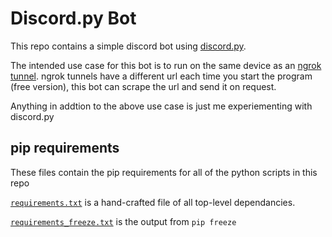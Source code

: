 # Discord.py Bot
This repo contains a simple discord bot using [discord.py](https://discordpy.readthedocs.io/en/latest/).

The intended use case for this bot is to run on the same device as an [ngrok tunnel](https://ngrok.com/product).
ngrok tunnels have a different url each time you start the program (free version), this bot can scrape the url and send it on request.

Anything in addtion to the above use case is just me experiementing with discord.py

## pip requirements
These files contain the pip requirements for all of the python scripts in this repo

[`requirements.txt`](requirements.txt) is a hand-crafted file of all top-level dependancies.

[`requirements_freeze.txt`](requirements_freeze.txt) is the output from `pip freeze`
